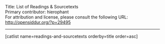 <html>
<head></head>
<body>
Title: List of Readings & Sourcetexts<br />
Primary contributor: hierophant<br />
For attribution and license, please consult the following URL: <a href="http://opensiddur.org/?p=29495">http://opensiddur.org/?p=29495</a>
<p />
<hr />

[catlist name=readings-and-sourcetexts orderby=title order=asc]
</body>
</html>